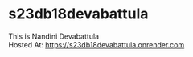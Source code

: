 # s23db18devabattula
This is Nandini Devabattula <br>
Hosted At: https://s23db18devabattula.onrender.com <br>
